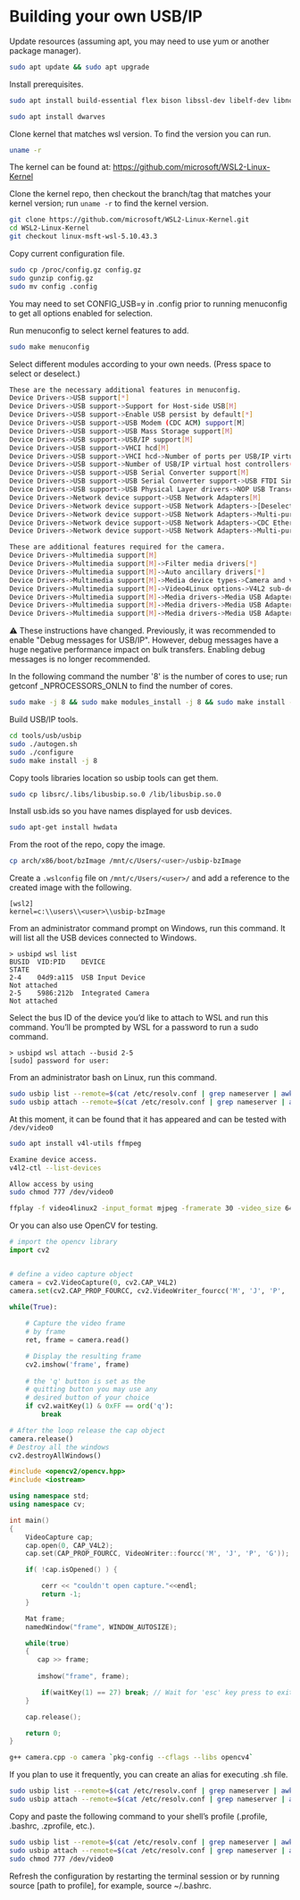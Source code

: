 # Building your own USB/IP

Update resources (assuming apt, you may need to use yum or another package manager).

```sh
sudo apt update && sudo apt upgrade
```

Install prerequisites.

```sh
sudo apt install build-essential flex bison libssl-dev libelf-dev libncurses-dev autoconf libudev-dev libtool
```

```sh
sudo apt install dwarves
```

Clone kernel that matches wsl version. To find the version you can run.

```sh
uname -r
```

The kernel can be found at: https://github.com/microsoft/WSL2-Linux-Kernel

Clone the kernel repo, then checkout the branch/tag that matches your kernel version; run ```uname -r``` to find the kernel version.

```sh
git clone https://github.com/microsoft/WSL2-Linux-Kernel.git
cd WSL2-Linux-Kernel
git checkout linux-msft-wsl-5.10.43.3
```

Copy current configuration file.

```sh
sudo cp /proc/config.gz config.gz
sudo gunzip config.gz
sudo mv config .config
```

You may need to set CONFIG_USB=y in .config prior to running menuconfig to get all options enabled for selection.

Run menuconfig to select kernel features to add.

```sh
sudo make menuconfig
```

Select different modules according to your own needs. (Press space to select or deselect.)

```sh
These are the necessary additional features in menuconfig.
Device Drivers->USB support[*]
Device Drivers->USB support->Support for Host-side USB[M]
Device Drivers->USB support->Enable USB persist by default[*]
Device Drivers->USB support->USB Modem (CDC ACM) support[M]
Device Drivers->USB support->USB Mass Storage support[M]
Device Drivers->USB support->USB/IP support[M]
Device Drivers->USB support->VHCI hcd[M]
Device Drivers->USB support->VHCI hcd->Number of ports per USB/IP virtual host controller(8)
Device Drivers->USB support->Number of USB/IP virtual host controllers(1)
Device Drivers->USB support->USB Serial Converter support[M]
Device Drivers->USB support->USB Serial Converter support->USB FTDI Single Port Serial Driver[M]
Device Drivers->USB support->USB Physical Layer drivers->NOP USB Transceiver Driver[M]
Device Drivers->Network device support->USB Network Adapters[M]
Device Drivers->Network device support->USB Network Adapters->[Deselect everything you dont care about]
Device Drivers->Network device support->USB Network Adapters->Multi-purpose USB Networking Framework[M]
Device Drivers->Network device support->USB Network Adapters->CDC Ethernet support (smart devices such as cable modems)[M]
Device Drivers->Network device support->USB Network Adapters->Multi-purpose USB Networking Framework->Host for RNDIS and ActiveSync devices[M]
```

```sh
These are additional features required for the camera.
Device Drivers->Multimedia support[M]
Device Drivers->Multimedia support[M]->Filter media drivers[*]
Device Drivers->Multimedia support[M]->Auto ancillary drivers[*]
Device Drivers->Multimedia support[M]->Media device types->Camera and video grabbers[*]
Device Drivers->Multimedia support[M]->Video4Linux options->V4L2 sub-device userspace API[*]
Device Drivers->Multimedia support[M]->Media drivers->Media USB Adapters[*]
Device Drivers->Multimedia support[M]->Media drivers->Media USB Adapters[*]->USB Video Class(UVC)[*]
Device Drivers->Multimedia support[M]->Media drivers->Media USB Adapters[*]->UVC input evnets device support[*]
```

⚠️ These instructions have changed.
Previously, it was recommended to enable "Debug messages for USB/IP". However, debug messages have a huge negative performance impact on bulk transfers. Enabling debug messages is no longer recommended.

In the following command the number '8' is the number of cores to use; run getconf _NPROCESSORS_ONLN to find the number of cores.

```sh
sudo make -j 8 && sudo make modules_install -j 8 && sudo make install -j 8
```

Build USB/IP tools.

```sh
cd tools/usb/usbip
sudo ./autogen.sh
sudo ./configure
sudo make install -j 8
```

Copy tools libraries location so usbip tools can get them.

```sh
sudo cp libsrc/.libs/libusbip.so.0 /lib/libusbip.so.0
```

Install usb.ids so you have names displayed for usb devices.

```sh
sudo apt-get install hwdata
```

From the root of the repo, copy the image.

```sh
cp arch/x86/boot/bzImage /mnt/c/Users/<user>/usbip-bzImage
```

Create a ```.wslconfig``` file on ```/mnt/c/Users/<user>/``` and add a reference to the created image with the following.

```pwsh
[wsl2]
kernel=c:\\users\\<user>\\usbip-bzImage
```

From an administrator command prompt on Windows, run this command. It will list all the USB devices connected to Windows.

```pwsh
> usbipd wsl list
BUSID  VID:PID    DEVICE                                                        STATE
2-4    04d9:a115  USB Input Device                                              Not attached
2-5    5986:212b  Integrated Camera                                             Not attached
```

Select the bus ID of the device you’d like to attach to WSL and run this command. You’ll be prompted by WSL for a password to run a sudo command.

```pwsh
> usbipd wsl attach --busid 2-5
[sudo] password for user:
```

From an administrator bash on Linux, run this command.

```sh
sudo usbip list --remote=$(cat /etc/resolv.conf | grep nameserver | awk '{print $2}')
sudo usbip attach --remote=$(cat /etc/resolv.conf | grep nameserver | awk '{print $2}') --busid=2-5
```

At this moment, it can be found that it has appeared and can be tested with ```/dev/video0```

```sh
sudo apt install v4l-utils ffmpeg
```

```sh
Examine device access.
v4l2-ctl --list-devices
```

```sh
Allow access by using
sudo chmod 777 /dev/video0
```

```sh
ffplay -f video4linux2 -input_format mjpeg -framerate 30 -video_size 640*480 /dev/video0
```

Or you can also use OpenCV for testing.

```py
# import the opencv library
import cv2


# define a video capture object
camera = cv2.VideoCapture(0, cv2.CAP_V4L2)
camera.set(cv2.CAP_PROP_FOURCC, cv2.VideoWriter_fourcc('M', 'J', 'P', 'G'))

while(True):
	
	# Capture the video frame
	# by frame
	ret, frame = camera.read()

	# Display the resulting frame
	cv2.imshow('frame', frame)
	
	# the 'q' button is set as the
	# quitting button you may use any
	# desired button of your choice
	if cv2.waitKey(1) & 0xFF == ord('q'):
		break

# After the loop release the cap object
camera.release()
# Destroy all the windows
cv2.destroyAllWindows()
```

```cpp
#include <opencv2/opencv.hpp>
#include <iostream>

using namespace std;
using namespace cv;

int main()
{
    VideoCapture cap;
    cap.open(0, CAP_V4L2);
    cap.set(CAP_PROP_FOURCC, VideoWriter::fourcc('M', 'J', 'P', 'G'));

    if( !cap.isOpened() ) {

	    cerr << "couldn't open capture."<<endl;
	    return -1;
    }

    Mat frame;
    namedWindow("frame", WINDOW_AUTOSIZE);

    while(true)
    {
       cap >> frame;
       
       imshow("frame", frame);

        if(waitKey(1) == 27) break; // Wait for 'esc' key press to exit
    }

    cap.release();

    return 0;
}
```

```sh
g++ camera.cpp -o camera `pkg-config --cflags --libs opencv4`
```

If you plan to use it frequently, you can create an alias for executing .sh file.

```sh
sudo usbip list --remote=$(cat /etc/resolv.conf | grep nameserver | awk '{print $2}')
sudo usbip attach --remote=$(cat /etc/resolv.conf | grep nameserver | awk '{print $2}') --busid=2-5
```

Copy and paste the following command to your shell’s profile (.profile, .bashrc, .zprofile, etc.).

```sh
sudo usbip list --remote=$(cat /etc/resolv.conf | grep nameserver | awk '{print $2}')
sudo usbip attach --remote=$(cat /etc/resolv.conf | grep nameserver | awk '{print $2}') --busid=2-5
sudo chmod 777 /dev/video0
```

Refresh the configuration by restarting the terminal session or by running source [path to profile], for example, source ~/.bashrc.
